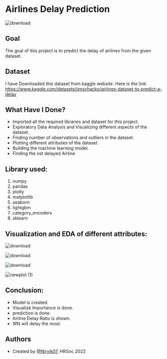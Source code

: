 
# Airlines Delay Prediction
![download](https://user-images.githubusercontent.com/97960335/180749526-7d116b7d-426a-42a9-a8cb-ad475a5a6a27.jpg)


## Goal

The goal of this project is to predict the delay of airlines from the given dataset.
## Dataset
I have Downloaded this dataset from kaggle website. Here is the link: https://www.kaggle.com/datasets/jimschacko/airlines-dataset-to-predict-a-delay

## What Have I Done?

- Imported all the required libraries and dataset for this project.
- Exploratory Data Analysis and Visualizing different aspects of the dataset.
- Finding number of observations and outliers in the dataset.
- Plotting different attributes of the dataset.
- Building the machine learning model.
- Finding the ost delayed Airline.

## Library used:
1. numpy
2. pandas
3. plotly 
4. matplotlib
5. seaborn
6. lightgbm
7. category_encoders
8. sklearn
## Visualization and EDA of different attributes:

![download](https://user-images.githubusercontent.com/97960335/180749246-7c101fa3-6cbb-4617-af19-4f6dc9d59071.png)

![download](https://user-images.githubusercontent.com/97960335/180749307-ca93bbd1-8b41-4edd-93d2-11f8b83382f6.png)

![download](https://user-images.githubusercontent.com/97960335/180749322-37ff993f-69b2-42af-b41f-20447416a0e8.png)

![newplot (1)](https://user-images.githubusercontent.com/97960335/180749375-20ee5481-196b-4f2b-b473-62e2b482d6e7.png)


## Conclusion:

- Model is created.
- Visualize Importance is done.
- prediction is done.
- Airline Delay Ratio is shown.
- WN will delay the most.
## Authors

- Created by [@Nirvik07](https://github.com/Nirvik07), HRSoc 2022

